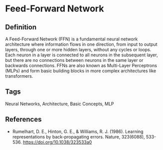 # Feed-Forward Network

## Definition
A Feed-Forward Network (FFN) is a fundamental neural network architecture where information flows in one direction, from input to output layers, through one or more hidden layers, without any cycles or loops. Each neuron in a layer is connected to all neurons in the subsequent layer, but there are no connections between neurons in the same layer or backwards connections. FFNs are also known as Multi-Layer Perceptrons (MLPs) and form basic building blocks in more complex architectures like transformers.

## Tags
Neural Networks, Architecture, Basic Concepts, MLP

## References
- Rumelhart, D. E., Hinton, G. E., & Williams, R. J. (1986). Learning representations by back-propagating errors. Nature, 323(6088), 533-536. https://doi.org/10.1038/323533a0
